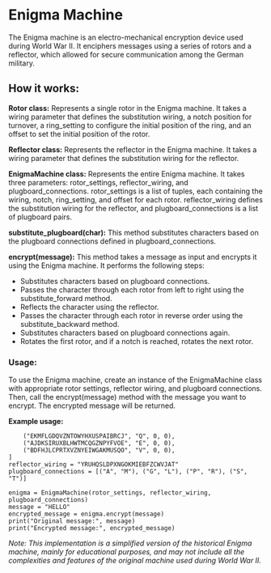# Enigma Machine

The Enigma machine is an electro-mechanical encryption device used during World War II. It enciphers messages using a series of rotors and a reflector, which allowed for secure communication among the German military.

## How it works:

**Rotor class:** Represents a single rotor in the Enigma machine. It takes a wiring parameter that defines the substitution wiring, a notch position for turnover, a ring_setting to configure the initial position of the ring, and an offset to set the initial position of the rotor.

**Reflector class:** Represents the reflector in the Enigma machine. It takes a wiring parameter that defines the substitution wiring for the reflector.

**EnigmaMachine class:** Represents the entire Enigma machine. It takes three parameters: rotor_settings, reflector_wiring, and plugboard_connections. rotor_settings is a list of tuples, each containing the wiring, notch, ring_setting, and offset for each rotor. reflector_wiring defines the substitution wiring for the reflector, and plugboard_connections is a list of plugboard pairs.

**substitute_plugboard(char):** This method substitutes characters based on the plugboard connections defined in plugboard_connections.

**encrypt(message):** This method takes a message as input and encrypts it using the Enigma machine. It performs the following steps:

- Substitutes characters based on plugboard connections.
- Passes the character through each rotor from left to right using the substitute_forward method.
- Reflects the character using the reflector.
- Passes the character through each rotor in reverse order using the substitute_backward method.
- Substitutes characters based on plugboard connections again.
- Rotates the first rotor, and if a notch is reached, rotates the next rotor.

### Usage:

To use the Enigma machine, create an instance of the EnigmaMachine class with appropriate rotor settings, reflector wiring, and plugboard connections. Then, call the encrypt(message) method with the message you want to encrypt. The encrypted message will be returned.

**Example usage:**

``` rotor_settings = [
    ("EKMFLGDQVZNTOWYHXUSPAIBRCJ", "Q", 0, 0),
    ("AJDKSIRUXBLHWTMCQGZNPYFVOE", "E", 0, 0),
    ("BDFHJLCPRTXVZNYEIWGAKMUSQO", "V", 0, 0),
]
reflector_wiring = "YRUHQSLDPXNGOKMIEBFZCWVJAT"
plugboard_connections = [("A", "M"), ("G", "L"), ("P", "R"), ("S", "T")]

enigma = EnigmaMachine(rotor_settings, reflector_wiring, plugboard_connections)
message = "HELLO"
encrypted_message = enigma.encrypt(message)
print("Original message:", message)
print("Encrypted message:", encrypted_message) 
```

*Note: This implementation is a simplified version of the historical Enigma machine, mainly for educational purposes, and may not include all the complexities and features of the original machine used during World War II.*